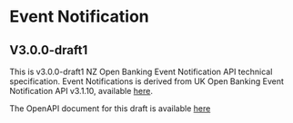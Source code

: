 # Event Notification

## V3.0.0-draft1

This is v3.0.0-draft1 NZ Open Banking Event Notification API technical specification.  Event Notifications is derived from UK Open Banking Event Notification API v3.1.10, available [here](https://openbankinguk.github.io/read-write-api-site3/v3.1.10/profiles/event-notification-api-profile.html).

The OpenAPI document for this draft is available [here](event-notification-openapi.yaml)
